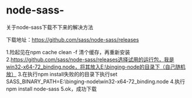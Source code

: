 # node-sass-
关于node-sass下载不下来的解决方法


下载地址：https://github.com/sass/node-sass/releases

1.险起见在npm cache clean -f 清个缓存，再重新安装
2.https://github.com/sass/node-sass/releases选择试用的运行包，我是win32-x64-72_binding.node，将其放入E:\binging-node的目录下（自己随机放）
3.在执行npm install失败的的目录下执行set SASS_BINARY_PATH=E:\binging-node\win32-x64-72_binding.node
4.执行npm install node-sass 
5.ok，成功下载
